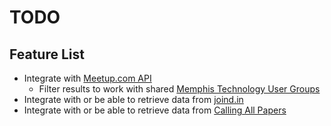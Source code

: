 # TODO

## Feature List

* Integrate with [Meetup.com API](http://www.meetup.com/meetup_api/clients/)
    * Filter results to work with shared [Memphis Technology User Groups](http://www.meetup.com/memphis-technology-user-groups/)
* Integrate with or be able to retrieve data from [joind.in](https://joind.in/)
* Integrate with or be able to retrieve data from [Calling All Papers](http://callingallpapers.com/)
